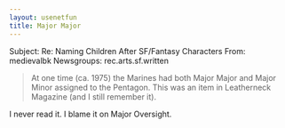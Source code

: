 ```yaml
---
layout: usenetfun
title: Major Major
---
```



Subject: Re: Naming Children After SF/Fantasy Characters 
From: medievalbk
Newsgroups: rec.arts.sf.written
> At one time (ca. 1975) the Marines had both Major Major and Major
> Minor assigned to the Pentagon. This was an item in Leatherneck
> Magazine (and I still remember it).

I never read it. I blame it on Major Oversight.


   